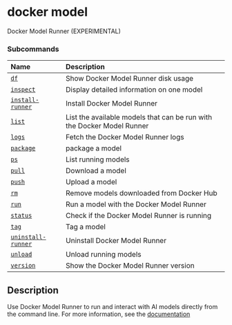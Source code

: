 # docker model

<!---MARKER_GEN_START-->
Docker Model Runner (EXPERIMENTAL)

### Subcommands

| Name                                            | Description                                                            |
| :---------------------------------------------- | :--------------------------------------------------------------------- |
| [`df`](model_df.md)                             | Show Docker Model Runner disk usage                                    |
| [`inspect`](model_inspect.md)                   | Display detailed information on one model                              |
| [`install-runner`](model_install-runner.md)     | Install Docker Model Runner                                            |
| [`list`](model_list.md)                         | List the available models that can be run with the Docker Model Runner |
| [`logs`](model_logs.md)                         | Fetch the Docker Model Runner logs                                     |
| [`package`](model_package.md)                   | package a model                                                        |
| [`ps`](model_ps.md)                             | List running models                                                    |
| [`pull`](model_pull.md)                         | Download a model                                                       |
| [`push`](model_push.md)                         | Upload a model                                                         |
| [`rm`](model_rm.md)                             | Remove models downloaded from Docker Hub                               |
| [`run`](model_run.md)                           | Run a model with the Docker Model Runner                               |
| [`status`](model_status.md)                     | Check if the Docker Model Runner is running                            |
| [`tag`](model_tag.md)                           | Tag a model                                                            |
| [`uninstall-runner`](model_uninstall-runner.md) | Uninstall Docker Model Runner                                          |
| [`unload`](model_unload.md)                     | Unload running models                                                  |
| [`version`](model_version.md)                   | Show the Docker Model Runner version                                   |



<!---MARKER_GEN_END-->

## Description

Use Docker Model Runner to run and interact with AI models directly from the command line.
For more information, see the [documentation](https://docs.docker.com/model-runner/)
